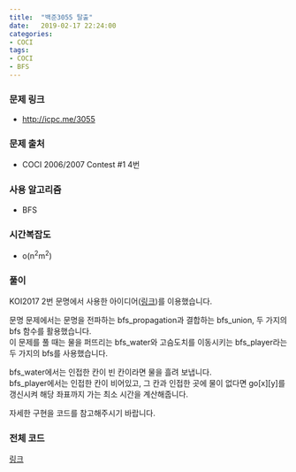 ```yaml
---
title:  "백준3055 탈출"
date:   2019-02-17 22:24:00
categories:
- COCI
tags:
- COCI
- BFS
---
```


### 문제 링크
* http://icpc.me/3055

### 문제 출처
*  COCI 2006/2007 Contest #1 4번

### 사용 알고리즘
* BFS

### 시간복잡도
* o(n<sup>2</sup>m<sup>2</sup>)

### 풀이
KOI2017 2번 문명에서 사용한 아이디어(<a href = "https://justicehui.github.io/koi/2018/12/16/BOJ14868/">링크</a>)를 이용했습니다.

문명 문제에서는 문명을 전파하는 bfs_propagation과 결합하는 bfs_union, 두 가지의 bfs 함수를 활용했습니다.<br>
이 문제를 풀 때는 물을 퍼뜨리는 bfs_water와 고슴도치를 이동시키는 bfs_player라는 두 가지의 bfs를 사용했습니다.

bfs_water에서는 인접한 칸이 빈 칸이라면 물을 흘려 보냅니다.<br>
bfs_player에서는 인접한 칸이 비어있고, 그 칸과 인접한 곳에 물이 없다면 go[x][y]를 갱신시켜 해당 좌표까지 가는 최소 시간을 계산해줍니다.

자세한 구현을 코드를 참고해주시기 바랍니다.

### 전체 코드
<a href = "http://boj.kr/7514f1c91f7b4ae0b57f5e9cd0cbd678">링크</a>
